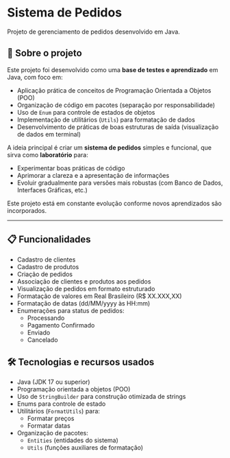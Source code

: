 # Sistema de Pedidos

Projeto de gerenciamento de pedidos desenvolvido em Java.

## 🎯 Sobre o projeto

Este projeto foi desenvolvido como uma **base de testes e aprendizado** em Java, com foco em:

- Aplicação prática de conceitos de Programação Orientada a Objetos (POO)
- Organização de código em pacotes (separação por responsabilidade)
- Uso de `Enum` para controle de estados de objetos
- Implementação de utilitários (`Utils`) para formatação de dados
- Desenvolvimento de práticas de boas estruturas de saída (visualização de dados em terminal)

A ideia principal é criar um **sistema de pedidos** simples e funcional, que sirva como **laboratório** para:

- Experimentar boas práticas de código
- Aprimorar a clareza e a apresentação de informações
- Evoluir gradualmente para versões mais robustas (com Banco de Dados, Interfaces Gráficas, etc.)

Este projeto está em constante evolução conforme novos aprendizados são incorporados.

---

## 📋 Funcionalidades

- Cadastro de clientes
- Cadastro de produtos
- Criação de pedidos
- Associação de clientes e produtos aos pedidos
- Visualização de pedidos em formato estruturado
- Formatação de valores em Real Brasileiro (R$ XX.XXX,XX)
- Formatação de datas (dd/MM/yyyy às HH:mm)
- Enumerações para status de pedidos:
  - Processando
  - Pagamento Confirmado
  - Enviado
  - Cancelado

## 🛠 Tecnologias e recursos usados

- Java (JDK 17 ou superior)
- Programação orientada a objetos (POO)
- Uso de `StringBuilder` para construção otimizada de strings
- Enums para controle de estado
- Utilitários (`FormatUtils`) para:
  - Formatar preços
  - Formatar datas
- Organização de pacotes:
  - `Entities` (entidades do sistema)
  - `Utils` (funções auxiliares de formatação)
